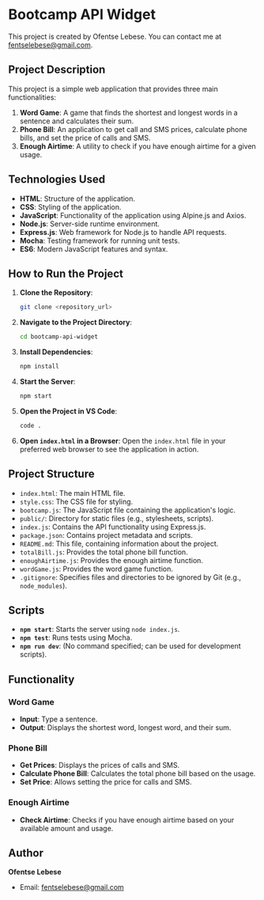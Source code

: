 

# Bootcamp API Widget

This project is created by Ofentse Lebese. You can contact me at fentselebese@gmail.com.

## Project Description

This project is a simple web application that provides three main functionalities:
1. **Word Game**: A game that finds the shortest and longest words in a sentence and calculates their sum.
2. **Phone Bill**: An application to get call and SMS prices, calculate phone bills, and set the price of calls and SMS.
3. **Enough Airtime**: A utility to check if you have enough airtime for a given usage.

## Technologies Used

- **HTML**: Structure of the application.
- **CSS**: Styling of the application.
- **JavaScript**: Functionality of the application using Alpine.js and Axios.
- **Node.js**: Server-side runtime environment.
- **Express.js**: Web framework for Node.js to handle API requests.
- **Mocha**: Testing framework for running unit tests.
- **ES6**: Modern JavaScript features and syntax.

## How to Run the Project

1. **Clone the Repository**: 
    ```sh
    git clone <repository_url>
    ```
2. **Navigate to the Project Directory**:
    ```sh
    cd bootcamp-api-widget
    ```
3. **Install Dependencies**:
    ```sh
    npm install
    ```
4. **Start the Server**:
    ```sh
    npm start
    ```
5. **Open the Project in VS Code**:
    ```sh
    code .
    ```
6. **Open `index.html` in a Browser**:
    Open the `index.html` file in your preferred web browser to see the application in action.

## Project Structure

- `index.html`: The main HTML file.
- `style.css`: The CSS file for styling.
- `bootcamp.js`: The JavaScript file containing the application's logic.
- `public/`: Directory for static files (e.g., stylesheets, scripts).
- `index.js`: Contains the API functionality using Express.js.
- `package.json`: Contains project metadata and scripts.
- `README.md`: This file, containing information about the project.
- `totalBill.js`: Provides the total phone bill function.
- `enoughAirtime.js`: Provides the enough airtime function.
- `wordGame.js`: Provides the word game function.
- `.gitignore`: Specifies files and directories to be ignored by Git (e.g., `node_modules`).

## Scripts

- **`npm start`**: Starts the server using `node index.js`.
- **`npm test`**: Runs tests using Mocha.
- **`npm run dev`**: (No command specified; can be used for development scripts).

## Functionality

### Word Game
- **Input**: Type a sentence.
- **Output**: Displays the shortest word, longest word, and their sum.

### Phone Bill
- **Get Prices**: Displays the prices of calls and SMS.
- **Calculate Phone Bill**: Calculates the total phone bill based on the usage.
- **Set Price**: Allows setting the price for calls and SMS.

### Enough Airtime
- **Check Airtime**: Checks if you have enough airtime based on your available amount and usage.

## Author

**Ofentse Lebese**
- Email: fentselebese@gmail.com
